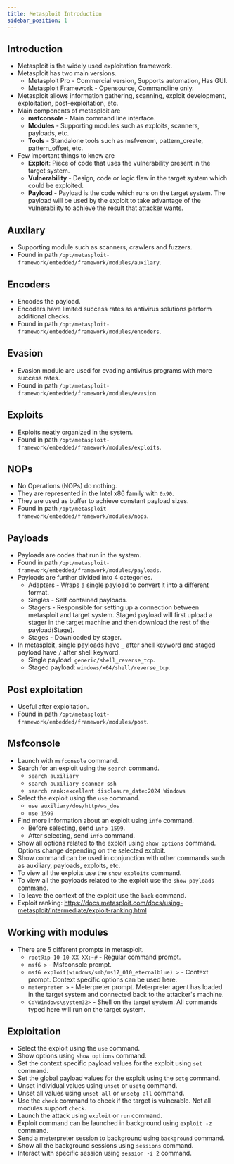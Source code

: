 ```yaml
---
title: Metasploit Introduction
sidebar_position: 1
---
```


## Introduction
- Metasploit is the widely used exploitation framework.
- Metasploit has two main versions.
    - Metasploit Pro - Commercial version, Supports automation, Has GUI.
    - Metasploit Framework - Opensource, Commandline only.
- Metasploit allows information gathering, scanning, exploit development, exploitation, post-exploitation, etc.
- Main components of metasploit are
    - **msfconsole** - Main command line interface.
    - **Modules** - Supporting modules such as exploits, scanners, payloads, etc.
    - **Tools** - Standalone tools such as msfvenom, pattern_create, pattern_offset, etc.
- Few important things to know are
    - **Exploit**: Piece of code that uses the vulnerability present in the target system.
    - **Vulnerability** - Design, code or logic flaw in the target system which could be exploited.
    - **Payload** - Payload is the code which runs on the target system. The payload will be used by the exploit to take advantage of the vulnerability to achieve the result that attacker wants.

## Auxilary
- Supporting module such as scanners, crawlers and fuzzers.
- Found in path `/opt/metasploit-framework/embedded/framework/modules/auxilary`.

## Encoders
- Encodes the payload.
- Encoders have limited success rates as antivirus solutions perform additional checks.
- Found in path `/opt/metasploit-framework/embedded/framework/modules/encoders`.

## Evasion
- Evasion module are used for evading antivirus programs with more success rates.
- Found in path `/opt/metasploit-framework/embedded/framework/modules/evasion`.

## Exploits
- Exploits neatly organized in the system.
- Found in path `/opt/metasploit-framework/embedded/framework/modules/exploits`.

## NOPs
- No Operations (NOPs) do nothing.
- They are represented in the Intel x86 family with `0x90`.
- They are used as buffer to achieve constant payload sizes.
- Found in path `/opt/metasploit-framework/embedded/framework/modules/nops`.

## Payloads
- Payloads are codes that run in the system.
- Found in path `/opt/metasploit-framework/embedded/framework/modules/payloads`.
- Payloads are further divided into 4 categories.
    - Adapters - Wraps a single payload to convert it into a different format.
    - Singles - Self contained payloads.
    - Stagers - Responsible for setting up a connection between metasploit and target system. Staged payload will first upload a stager in the target machine and then download the rest of the payload(Stage).
    - Stages - Downloaded by stager.
- In metasploit, single payloads have `_` after shell keyword and staged payload have `/` after shell keyword.
    - Single payload: `generic/shell_reverse_tcp`.
    - Staged payload: `windows/x64/shell/reverse_tcp`.

## Post exploitation
- Useful after exploitation.
- Found in path `/opt/metasploit-framework/embedded/framework/modules/post`.

## Msfconsole
- Launch with `msfconsole` command.
- Search for an exploit using the `search` command.
    - `search auxiliary`
    - `search auxiliary scanner ssh`
    - `search rank:excellent disclosure_date:2024 Windows`
- Select the exploit using the `use` command.
    - `use auxiliary/dos/http/ws_dos`
    - `use 1599`
- Find more information about an exploit using `info` command.
    - Before selecting, send `info 1599`.
    - After selecting, send `info` command.
- Show all options related to the exploit using `show options` command. Options change depending on the selected exploit.
- Show command can be used in conjunction with other commands such as auxiliary, payloads, exploits, etc.
- To view all the exploits use the `show exploits` command.
- To view all the payloads related to the exploit use the `show payloads` command.
- To leave the context of the exploit use the `back` command.
- Exploit ranking: https://docs.metasploit.com/docs/using-metasploit/intermediate/exploit-ranking.html

## Working with modules
- There are 5 different prompts in metasploit.
    - `root@ip-10-10-XX-XX:~#` - Regular command prompt.
    - `msf6 >` - Msfconsole prompt.
    - `msf6 exploit(windows/smb/ms17_010_eternalblue) >` - Context prompt. Context specific options can be used here.
    - `meterpreter >` - Meterpreter prompt. Meterpreter agent has loaded in the target system and connected back to the attacker's machine.
    - `C:\Windows\system32>` - Shell on the target system. All commands typed here will run on the target system.

## Exploitation
- Select the exploit using the `use` command.
- Show options using `show options` command.
- Set the context specific payload values for the exploit using `set` command.
- Set the global payload values for the exploit using the `setg` command.
- Unset individual values using `unset` or `usetg` command.
- Unset all values using `unset all` or `unsetg all` command.
- Use the `check` command to check if the target is vulnerable. Not all modules support `check`.
- Launch the attack using `exploit` or `run` command.
- Exploit command can be launched in background using `exploit -z` command.
- Send a meterpreter session to background using `background` command. 
- Show all the background sessions using `sessions` command.
- Interact with specific session using `session -i 2` command.

